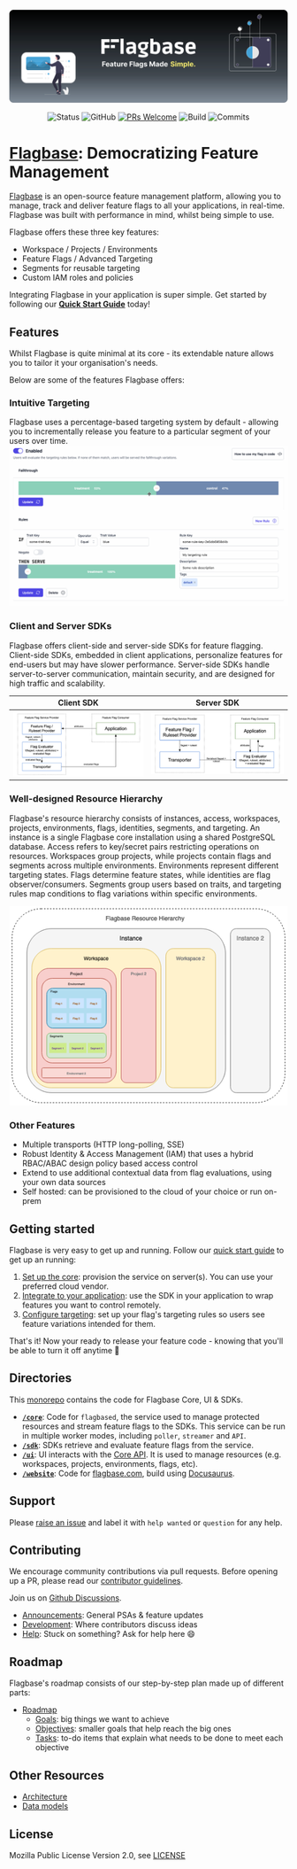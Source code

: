 ![Flagbase.com](./website/static/readme/readme-banner-v2.svg)

<center>

![Status](https://img.shields.io/badge/status-alpha-inactive)
![GitHub](https://img.shields.io/github/license/flagbase/flagbase)
[![PRs Welcome](https://img.shields.io/badge/PRs-welcome-brightgreen.svg?style=flat-square)](https://makeapullrequest.com)
![Build](https://img.shields.io/github/actions/workflow/status/flagbase/flagbase/release-flagbase-core.yml?branch=master)
![Commits](https://img.shields.io/github/commit-activity/m/flagbase/flagbase/master)

</center>

# **[Flagbase](https://flagbase.com)**: Democratizing Feature Management

[Flagbase](https://flagbase.com) is an open-source feature management platform, allowing you to manage, track and deliver feature flags to all your applications, in real-time. Flagbase was built with performance in mind, whilst being simple to use.

Flagbase offers these three key features:

- Workspace / Projects / Environments
- Feature Flags / Advanced Targeting
- Segments for reusable targeting
- Custom IAM roles and policies

Integrating Flagbase in your application is super simple. Get started by following our **[Quick Start Guide](https://flagbase.com/docs/guides/quick-start)** today!

## Features

Whilst Flagbase is quite minimal at its core - its extendable nature allows you to tailor it your organisation's needs.

Below are some of the features Flagbase offers:

### Intuitive Targeting

Flagbase uses a percentage-based targeting system by default - allowing you to incrementally release you feature to a particular segment of your users over time.
![Targeting demo](./website/static/readme/targeting-demo.gif)

### Client and Server SDKs

Flagbase offers client-side and server-side SDKs for feature flagging. Client-side SDKs, embedded in client applications, personalize features for end-users but may have slower performance. Server-side SDKs handle server-to-server communication, maintain security, and are designed for high traffic and scalability.

|                     Client SDK                      |                     Server SDK                      |
| :-------------------------------------------------: | :-------------------------------------------------: |
| ![](./website/static/readme/client-side-evaluation.png) | ![](./website/static/readme/server-side-evaluation.png) |

### Well-designed Resource Hierarchy

Flagbase's resource hierarchy consists of instances, access, workspaces, projects, environments, flags, identities, segments, and targeting. An instance is a single Flagbase core installation using a shared PostgreSQL database. Access refers to key/secret pairs restricting operations on resources. Workspaces group projects, while projects contain flags and segments across multiple environments. Environments represent different targeting states. Flags determine feature states, while identities are flag observer/consumers. Segments group users based on traits, and targeting rules map conditions to flag variations within specific environments.

![Resource Hierarchy](./website/static/readme/resource-hierarchy.png)

### Other Features

- Multiple transports (HTTP long-polling, SSE)
- Robust Identity & Access Management (IAM) that uses a hybrid RBAC/ABAC design policy based access control
- Extend to use additional contextual data from flag evaluations, using your own data sources
- Self hosted: can be provisioned to the cloud of your choice or run on-prem

## Getting started

Flagbase is very easy to get up and running. Follow our [quick start guide](https://flagbase.com/docs/guides/quick-start) to get up an running:

1. [Set up the core](https://flagbase.com/docs/core/setup): provision the service on server(s). You can use your preferred cloud vendor.
2. [Integrate to your application](https://flagbase.com/docs/sdk/overview): use the SDK in your application to wrap features you want to control remotely.
3. [Configure targeting](https://flagbase.com/docs/guides/targeting): set up your flag's targeting rules so users see feature variations intended for them.

That's it! Now your ready to release your feature code - knowing that you'll be able to turn it off anytime 🚀

## Directories

This [monorepo](https://en.wikipedia.org/wiki/Monorepo) contains the code for Flagbase Core, UI & SDKs.

- **[`/core`](./core/README.md)**: Code for `flagbased`, the service used to manage protected resources and stream feature flags to the SDKs. This service can be run in multiple worker modes, including `poller`, `streamer` and `API`.
- **[`/sdk`](./sdk/README.md)**: SDKs retrieve and evaluate feature flags from the service.
- **[`/ui`](./ui/README.md)**: UI interacts with the [Core API](https://flagbase.com/docs/api). It is used to manage resources (e.g. workspaces, projects, environments, flags, etc).
- **[`/website`](./website/README.md)**: Code for [flagbase.com](https://flagbase.com), build using [Docusaurus](https://docusaurus.io/).

## Support

Please [raise an issue](https://github.com/flagbase/flagbase/issues) and label it with `help wanted` or `question` for any help.

## Contributing

We encourage community contributions via pull requests. Before opening up a PR, please read our [contributor guidelines](https://flagbase.com/dev/intro/workflow#contributing).

Join us on [Github Discussions](https://github.com/flagbase/flagbase/discussions).

- [Announcements](https://github.com/flagbase/flagbase/discussions/categories/announcements): General PSAs & feature updates
- [Development](https://github.com/flagbase/flagbase/discussions/categories/dev): Where contributors discuss ideas
- [Help](https://github.com/flagbase/flagbase/discussions/categories/help): Stuck on something? Ask for help here 😄

## Roadmap

Flagbase's roadmap consists of our step-by-step plan made up of different parts:

- [Roadmap](https://roadmap.flagbase.com/)
  - [Goals](https://roadmap.flagbase.com/goals): big things we want to achieve
  - [Objectives](https://roadmap.flagbase.com/objectives): smaller goals that help reach the big ones
  - [Tasks](https://roadmap.flagbase.com/tasks): to-do items that explain what needs to be done to meet each objective

## Other Resources

- [Architecture](https://flagbase.com/dev/core/architecture)
- [Data models](https://flagbase.com/dev/core/data-models)

## License

Mozilla Public License Version 2.0, see [LICENSE](./LICENSE)
